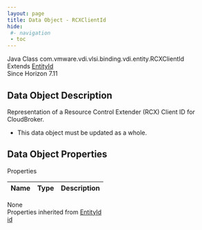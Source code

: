 ```yaml
---
layout: page
title: Data Object - RCXClientId
hide:
 #- navigation
 - toc
---
```


  
  
  



Java Class
    com.vmware.vdi.vlsi.binding.vdi.entity.RCXClientId  
Extends
     [EntityId](vdi.EntityId.md)  
Since 
    Horizon 7.11

## Data Object Description 

Representation of a Resource Control Extender (RCX) Client ID for CloudBroker. 

  * This data object must be updated as a whole.



## Data Object Properties

Properties

Name |  Type |  Description   
---|---|---  
None  
Properties inherited from [EntityId](vdi.EntityId.md)  
[id](vdi.EntityId.md#id)  
  
  
 
  
  

